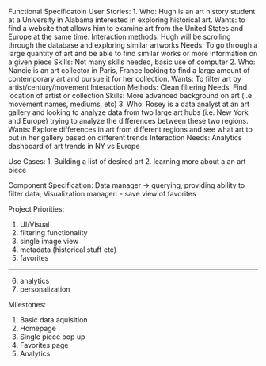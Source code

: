 Functional Specificatoin
User Stories:
    1. 
        Who: Hugh is an art history student at a University in Alabama interested in exploring historical art. 
        Wants: to find a website that allows him to examine art from the United States and Europe at the same time. 
        Interaction methods: Hugh will be scrolling through the database and exploring similar artworks
        Needs: To go through a large quantity of art and be able to find similar works or more information on a given piece
        Skills: Not many skills needed, basic use of computer 
    2. 
        Who: Nancie is an art collector in Paris, France looking to find a large amount of contemporary art and pursue it for her collection.
        Wants: To filter art by artist/century/movement
        Interaction Methods: Clean filtering 
        Needs: Find location of artist or collection
        Skills: More advanced background on art (i.e. movement names, mediums, etc)
    3. 
        Who: Rosey is a data analyst at an art gallery and looking to analyze data from two large art hubs (i.e. New York and Europe) trying to analyze the differences between these two regions.
        Wants: Explore differences in art from different regions and see what art to put in her gallery based on different trends
        Interaction Needs: Analytics dashboard of art trends in NY vs Europe

Use Cases:
    1. Building a list of desired art
    2. learning more about a an art piece

Component Specification:
    Data manager -> querying, providing ability to filter data, 
    Visualization manager:
        - save view of favorites

Project Priorities:
1. UI/Visual
2. filtering functionality
3. single image view
4. metadata (historical stuff etc)
5. favorites
-------------------------------------------
6. analytics
7. personalization

Milestones:
1. Basic data aquisition
2. Homepage
3. Single piece pop up
4. Favorites page
5. Analytics